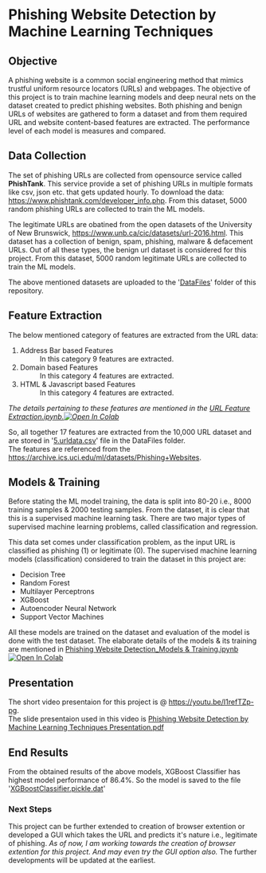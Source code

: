 # Phishing Website Detection by Machine Learning Techniques

## Objective
A phishing website is a common social engineering method that mimics trustful uniform resource locators (URLs) and webpages. The objective of this project is to train machine learning models and deep neural nets on the dataset created to predict phishing websites. Both phishing and benign URLs of websites are gathered to form a dataset and from them required URL and website content-based features are extracted. The performance level of each model is measures and compared.

## Data Collection
The set of phishing URLs are collected from opensource service called **PhishTank**. This service provide a set of phishing URLs in multiple formats like csv, json etc. that gets updated hourly. To download the data: https://www.phishtank.com/developer_info.php. From this dataset, 5000 random phishing URLs are collected to train the ML models.

The legitimate URLs are obatined from the open datasets of the University of New Brunswick, https://www.unb.ca/cic/datasets/url-2016.html. This dataset has a collection of benign, spam, phishing, malware & defacement URLs. Out of all these types, the benign url dataset is considered for this project. From this dataset, 5000 random legitimate URLs are collected to train the ML models.

The above mentioned datasets are uploaded to the '[DataFiles](https://github.com/shreyagopal/Phishing-Website-Detection-by-Machine-Learning-Techniques/tree/master/DataFiles)' folder of this repository.

## Feature Extraction
The below mentioned category of features are extracted from the URL data:

1.   Address Bar based Features <br>
          &nbsp;&nbsp;&nbsp;&nbsp;&nbsp;&nbsp;&nbsp;&nbsp;&nbsp;&nbsp;In this category 9 features are extracted.
2.   Domain based Features<br>
          &nbsp;&nbsp;&nbsp;&nbsp;&nbsp;&nbsp;&nbsp;&nbsp;&nbsp;&nbsp;In this category 4 features are extracted.
3.   HTML & Javascript based Features<br>
          &nbsp;&nbsp;&nbsp;&nbsp;&nbsp;&nbsp;&nbsp;&nbsp;&nbsp;&nbsp;In this category 4 features are extracted.

*The details pertaining to these features are mentioned in the [URL Feature Extraction.ipynb.](https://github.com/shreyagopal/Phishing-Website-Detection-by-Machine-Learning-Techniques/blob/master/URL%20Feature%20Extraction.ipynb)[![Open In Colab](https://colab.research.google.com/assets/colab-badge.svg)](https://colab.research.google.com/github/shreyagopal/Phishing-Website-Detection-by-Machine-Learning-Techniques/blob/master/URL%20Feature%20Extraction.ipynb)*

So, all together 17 features are extracted from the 10,000 URL dataset and are stored in '[5.urldata.csv](https://github.com/shreyagopal/Phishing-Website-Detection-by-Machine-Learning-Techniques/blob/master/DataFiles/5.urldata.csv)' file in the DataFiles folder.<br>
The features are referenced from the https://archive.ics.uci.edu/ml/datasets/Phishing+Websites.

## Models & Training

Before stating the ML model training, the data is split into 80-20 i.e., 8000 training samples & 2000 testing samples. From the dataset, it is clear that this is a supervised machine learning task. There are two major types of supervised machine learning problems, called classification and regression.

This data set comes under classification problem, as the input URL is classified as phishing (1) or legitimate (0). The supervised machine learning models (classification) considered to train the dataset in this project are:

* Decision Tree
* Random Forest
* Multilayer Perceptrons
* XGBoost
* Autoencoder Neural Network
* Support Vector Machines

All these models are trained on the dataset and evaluation of the model is done with the test dataset. The elaborate details of the models & its training are mentioned in [Phishing Website Detection_Models & Training.ipynb](https://github.com/shreyagopal/Phishing-Website-Detection-by-Machine-Learning-Techniques/blob/master/Phishing%20Website%20Detection_Models%20%26%20Training.ipynb)[![Open In Colab](https://colab.research.google.com/assets/colab-badge.svg)](https://colab.research.google.com/github/shreyagopal/Phishing-Website-Detection-by-Machine-Learning-Techniques/blob/master/Phishing%20Website%20Detection_Models%20%26%20Training.ipynb)

## Presentation

The short video presentaion for this project is @ https://youtu.be/I1refTZp-pg. <br>
The slide presentaion used in this video is [Phishing Website Detection by Machine Learning Techniques Presentation.pdf](https://github.com/shreyagopal/Phishing-Website-Detection-by-Machine-Learning-Techniques/blob/master/Phishing%20Website%20Detection%20by%20Machine%20Learning%20Techniques%20Presentation.pdf)

## End Results
From the obtained results of the above models, XGBoost Classifier has highest model performance of 86.4%. So the model is saved to the file '[XGBoostClassifier.pickle.dat](https://github.com/shreyagopal/Phishing-Website-Detection-by-Machine-Learning-Techniques/blob/master/XGBoostClassifier.pickle.dat)'

### Next Steps

This project can be further extended to creation of browser extention or developed a GUI which takes the URL and predicts it's nature i.e., legitimate of phishing. *As of now, I am working towards the creation of browser extention for this project. And may even try the GUI option also.* The further developments will be updated at the earliest. 
